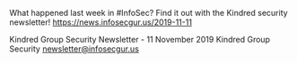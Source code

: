 What happened last week in #InfoSec? Find it out with the Kindred security newsletter!
https://news.infosecgur.us/2019-11-11

Kindred Group Security Newsletter - 11 November 2019
Kindred Group Security
newsletter@infosecgur.us
